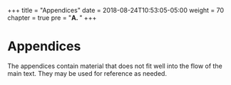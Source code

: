 +++
title = "Appendices"
date = 2018-08-24T10:53:05-05:00
weight = 70
chapter = true
pre = "<b>A. </b>"
+++

# Appendices

The appendices contain material that does not fit well into the flow
of the main text. They may be used for reference as needed.
